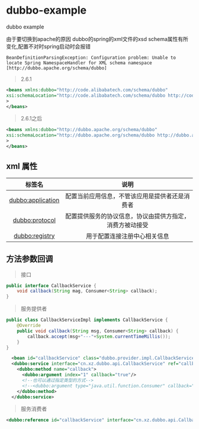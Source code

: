 # dubbo-example
dubbo example

由于要切换到apache的原因 dubbo的spring的xml文件的xsd schema属性有所变化,配置不对时spring启动时会报错  
```
BeanDefinitionParsingException: Configuration problem: Unable to locate Spring NamespaceHandler for XML schema namespace [http://dubbo.apache.org/schema/dubbo]
```
> 2.6.1  
```xml
<beans xmlns:dubbo="http://code.alibabatech.com/schema/dubbo"
xsi:schemaLocation="http://code.alibabatech.com/schema/dubbo http://code.alibabatech.com/schema/dubbo/dubbo.xsd"
>
</beans>
```
> 2.6.1之后
```xml
<beans xmlns:dubbo="http://dubbo.apache.org/schema/dubbo"
xsi:schemaLocation="http://dubbo.apache.org/schema/dubbo http://dubbo.apache.org/schema/dubbo/dubbo.xsd"
>
</beans>
```

## xml 属性
 
 |标签名|说明|
 |:----:|:---:|
 |[dubbo:application](./doc/application.md) | 配置当前应用信息，不管该应用是提供者还是消费者|   
 |[dubbo:protocol](./doc/protocol.md) | 配置提供服务的协议信息，协议由提供方指定，消费方被动接受|   
 |[dubbo:registry](./doc/registry.md)| 用于配置连接注册中心相关信息|
 
 
## 方法参数回调
> 接口
```java
public interface CallbackService {
    void callback(String mag, Consumer<String> callback);
}
```
> 服务提供者
```java
public class CallbackServiceImpl implements CallbackService {
    @Override
    public void callback(String msg, Consumer<String> callback) {
        callback.accept(msg+"---"+System.currentTimeMillis());
    }
}
```
```xml
  <bean id="callbackService" class="dubbo.provider.impl.CallbackServiceImpl"/>
  <dubbo:service interface="cn.xz.dubbo.api.CallbackService" ref="callbackService" callbacks="1000">
    <dubbo:method name="callback">
      <dubbo:argument index="1" callback="true"/>
      <!--也可以通过指定类型的方式-->
      <!--<dubbo:argument type="java.util.function.Consumer" callback="true" />-->
    </dubbo:method>
  </dubbo:service>
```
> 服务消费者
```xml
<dubbo:reference id="callbackService" interface="cn.xz.dubbo.api.CallbackService"/>
```
